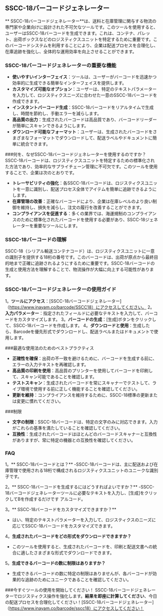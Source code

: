 ## SSCC-18バーコードジェネレーター

** SSCC-18バーコードジェネレーター**は、送料と在庫管理に関与する物流の専門家や企業向けに設計された不可欠なツールです。このツールを使用すると、ユーザーはSSCC-18バーコードを生成できます。これは、コンテナ、パレット、出荷ボックスなどのロジスティクスユニットを特定するために重要です。このバーコードシステムを利用することにより、企業は配送プロセスを合理化し、在庫追跡を強化し、全体的な運用効率を向上させることができます。

### SSCC-18バーコードジェネレーターの重要な機能
-  **使いやすいインターフェイス**：ツールは、ユーザーがバーコードを迅速かつ効率的に生成できる簡単なインターフェイスを提供します。
-  **カスタマイズ可能なオプション**：ユーザーは、特定のテキストパラメーターを入力して、ロジスティクスニーズに合わせた一意のSSCC-18バーコードを作成できます。
-  **インスタントバーコード生成**：SSCC-18バーコードをリアルタイムで生成し、時間を節約し、手動エラーを減らします。
-  **高品質の出力**：生成されたバーコードは高品質であり、バーコードリーダーが簡単にスキャンできるようにします。
-  **ダウンロード可能なフォーマット**：ユーザーは、生成されたバーコードをさまざまなフォーマットでダウンロードして、配送ラベルやドキュメントに簡単に統合できます。

###何を、なぜSSCC-18バーコードジェネレーターを使用するのですか？
SSCC-18バーコードは、ロジスティクスユニットを特定するための標準化された方法であり、効率的なサプライチェーン管理に不可欠です。このツールを使用することで、企業は次のとおりです。
-  **トレーサビリティの強化**：各SSCC-18バーコードは、ロジスティクスユニットを一意に識別し、配送プロセス全体でアイテムを簡単に追跡できるようにします。
-  **在庫管理の改善**：正確なバーコードにより、企業は在庫レベルのより良い制御を維持し、損失を減らし、注文の履行を改善することができます。
-  **コンプライアンスを促進する**：多くの業界では、海運規制のコンプライアンスのために標準化されたバーコードを使用する必要があり、SSCC-18ジェネレーターを重要なツールにします。

### SSCC-18バーコードの理解
SSCC-18（シリアル輸送コンテナコード）は、ロジスティクスユニットに一意の識別子を提供する18桁の番号です。このバーコードは、出荷が原点から最終目的地まで正確に追跡されるようにするために重要です。SSCC-18バーコードの生成と使用方法を理解することで、物流操作が大幅に向上する可能性があります。

### SSCC-18バーコードジェネレーターの使用ガイド
1。**ツールにアクセス**：[SSCC-18バーコードジェネレーター]（https://www.inayam.co/barcode/SSCC18）にアクセスしてください。
2。**入力パラメーター**：指定されたフィールドに必要なテキストを入力して、バーコードをカスタマイズします。
3。**バーコードの生成**：[生成]ボタンをクリックして、SSCC-18バーコードを作成します。
4。**ダウンロードと使用**：生成したら、Barcodeを優先形式でダウンロードし、配送ラベルま​​たはドキュメントで使用します。

###最適な使用法のためのベストプラクティス
-  **正確性を確保**：出荷の不一致を避けるために、バーコードを生成する前に、エラーの入力テキストを再確認します。
-  **高品質の印刷を使用**：高品質のプリンターを使用してバーコードを印刷して、スキャン可能であることを確認します。
-  **テストスキャン**：生成されたバーコードを常にスキャナーでテストして、ライブ環境で使用する前に正しく機能することを確認してください。
-  **更新を維持**：コンプライアンスを維持するために、SSCC-18標準の更新または変更に慣れてください。

###制限
-  **文字の制限**：SSCC-18バーコードは、特定の文字のみに対応できます。入力がこれらの基準を満たしていることを確認してください。
-  **互換性**：生成されたバーコードはほとんどのバーコードスキャナーと互換性がありますが、常に特定の機器との互換性を確認してください。

### FAQ

1。** SSCC-18バーコードとは？**
-SSCC-18バーコードは、主に配送および在庫管理で使用される18桁で構成されるロジスティクスユニットのユニークな識別子です。

2。** SSCC-18バーコードを生成するにはどうすればよいですか？**
-SSCC-18バーコードジェネレーターツールに必要なテキストを入力し、[生成]をクリックしてBを作成するだけです アルコード。

3。** SSCC-18バーコードをカスタマイズできますか？**
- はい、特定のテキストパラメーターを入力して、ロジスティクスのニーズに応じてSSCC-18バーコードをカスタマイズできます。

4。**生成されたバーコードをどの形式をダウンロードできますか？**
- このツールを使用すると、生成されたバーコードを、印刷と配送文書への統合に適したさまざまな形式でダウンロードできます。

5。**生成できるバーコードの数に制限はありますか？**
- 生成できるバーコードの数に特定の制限はありませんが、各バーコードが効果的な追跡のためにユニークであることを確認してください。

###今すぐツールの使用を開始してください！
SSCC-18バーコードジェネレーターでロジスティクス操作を強化します。**結果を即座に計算してください**、今日の配送プロセスを合理化してください！[SSCC-18バーコードジェネレーター]（https://www.inayam.co/barcode/sscc18）にアクセスしてください！